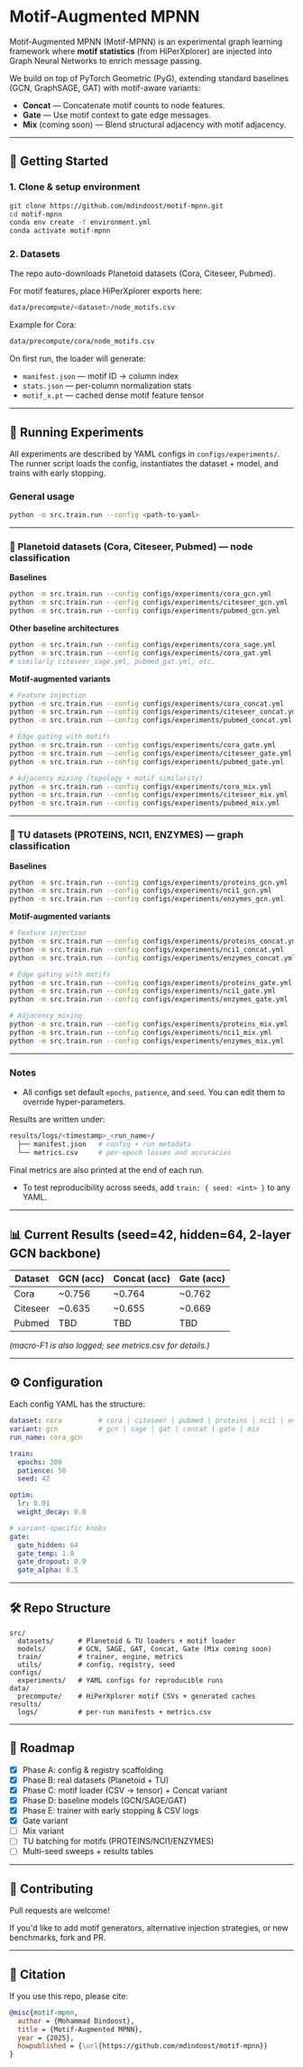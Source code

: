 # Motif-Augmented MPNN

Motif-Augmented MPNN (Motif-MPNN) is an experimental graph learning framework where **motif statistics** (from HiPerXplorer) are injected into Graph Neural Networks to enrich message passing.  

We build on top of PyTorch Geometric (PyG), extending standard baselines (GCN, GraphSAGE, GAT) with motif-aware variants:

- **Concat** — Concatenate motif counts to node features.  
- **Gate** — Use motif context to gate edge messages.  
- **Mix** (coming soon) — Blend structural adjacency with motif adjacency.  

---

## 🚀 Getting Started

### 1. Clone & setup environment
```bash
git clone https://github.com/mdindoost/motif-mpnn.git
cd motif-mpnn
conda env create -f environment.yml
conda activate motif-mpnn
```

### 2. Datasets
The repo auto-downloads Planetoid datasets (Cora, Citeseer, Pubmed).

For motif features, place HiPerXplorer exports here:
```bash
data/precompute/<dataset>/node_motifs.csv
```

Example for Cora:
```bash
data/precompute/cora/node_motifs.csv
```

On first run, the loader will generate:
- `manifest.json` — motif ID → column index
- `stats.json` — per-column normalization stats
- `motif_x.pt` — cached dense motif feature tensor

---

## 🧪 Running Experiments

All experiments are described by YAML configs in `configs/experiments/`.  
The runner script loads the config, instantiates the dataset + model, and trains with early stopping.  

### General usage
```bash
python -m src.train.run --config <path-to-yaml>
```

---

### 🔹 Planetoid datasets (Cora, Citeseer, Pubmed) — node classification

**Baselines**

```bash
python -m src.train.run --config configs/experiments/cora_gcn.yml
python -m src.train.run --config configs/experiments/citeseer_gcn.yml
python -m src.train.run --config configs/experiments/pubmed_gcn.yml
```

**Other baseline architectures**

```bash
python -m src.train.run --config configs/experiments/cora_sage.yml
python -m src.train.run --config configs/experiments/cora_gat.yml
# similarly citeseer_sage.yml, pubmed_gat.yml, etc.
```

**Motif-augmented variants**

```bash
# Feature injection
python -m src.train.run --config configs/experiments/cora_concat.yml
python -m src.train.run --config configs/experiments/citeseer_concat.yml
python -m src.train.run --config configs/experiments/pubmed_concat.yml

# Edge gating with motifs
python -m src.train.run --config configs/experiments/cora_gate.yml
python -m src.train.run --config configs/experiments/citeseer_gate.yml
python -m src.train.run --config configs/experiments/pubmed_gate.yml

# Adjacency mixing (topology + motif similarity)
python -m src.train.run --config configs/experiments/cora_mix.yml
python -m src.train.run --config configs/experiments/citeseer_mix.yml
python -m src.train.run --config configs/experiments/pubmed_mix.yml
```

---

### 🔹 TU datasets (PROTEINS, NCI1, ENZYMES) — graph classification

**Baselines**

```bash
python -m src.train.run --config configs/experiments/proteins_gcn.yml
python -m src.train.run --config configs/experiments/nci1_gcn.yml
python -m src.train.run --config configs/experiments/enzymes_gcn.yml
```

**Motif-augmented variants**

```bash
# Feature injection
python -m src.train.run --config configs/experiments/proteins_concat.yml
python -m src.train.run --config configs/experiments/nci1_concat.yml
python -m src.train.run --config configs/experiments/enzymes_concat.yml

# Edge gating with motifs
python -m src.train.run --config configs/experiments/proteins_gate.yml
python -m src.train.run --config configs/experiments/nci1_gate.yml
python -m src.train.run --config configs/experiments/enzymes_gate.yml

# Adjacency mixing
python -m src.train.run --config configs/experiments/proteins_mix.yml
python -m src.train.run --config configs/experiments/nci1_mix.yml
python -m src.train.run --config configs/experiments/enzymes_mix.yml
```

---

### Notes
* All configs set default `epochs`, `patience`, and `seed`. You can edit them to override hyper-parameters.


Results are written under:
```bash
results/logs/<timestamp>_<run_name>/
  ├── manifest.json   # config + run metadata
  └── metrics.csv     # per-epoch losses and accuracies
```

Final metrics are also printed at the end of each run.
* To test reproducibility across seeds, add `train: { seed: <int> }` to any YAML.

---

## 📊 Current Results (seed=42, hidden=64, 2-layer GCN backbone)

| Dataset   | GCN (acc) | Concat (acc) | Gate (acc) |
|-----------|-----------|--------------|------------|
| Cora      | ~0.756    | ~0.764       | ~0.762     |
| Citeseer  | ~0.635    | ~0.655       | ~0.669     |
| Pubmed    | TBD       | TBD          | TBD        |

*(macro-F1 is also logged; see metrics.csv for details.)*

---

## ⚙️ Configuration

Each config YAML has the structure:

```yaml
dataset: cora         # cora | citeseer | pubmed | proteins | nci1 | enzymes
variant: gcn          # gcn | sage | gat | concat | gate | mix
run_name: cora_gcn

train:
  epochs: 200
  patience: 50
  seed: 42

optim:
  lr: 0.01
  weight_decay: 0.0

# variant-specific knobs
gate:
  gate_hidden: 64
  gate_temp: 1.0
  gate_dropout: 0.0
  gate_alpha: 0.5
```

---

## 🛠 Repo Structure

```
src/
  datasets/      # Planetoid & TU loaders + motif loader
  models/        # GCN, SAGE, GAT, Concat, Gate (Mix coming soon)
  train/         # trainer, engine, metrics
  utils/         # config, registry, seed
configs/
  experiments/   # YAML configs for reproducible runs
data/
  precompute/    # HiPerXplorer motif CSVs + generated caches
results/
  logs/          # per-run manifests + metrics.csv
```

---

## 🔮 Roadmap

- [x] Phase A: config & registry scaffolding
- [x] Phase B: real datasets (Planetoid + TU)
- [x] Phase C: motif loader (CSV → tensor) + Concat variant
- [x] Phase D: baseline models (GCN/SAGE/GAT)
- [x] Phase E: trainer with early stopping & CSV logs
- [x] Gate variant
- [ ] Mix variant
- [ ] TU batching for motifs (PROTEINS/NCI1/ENZYMES)
- [ ] Multi-seed sweeps + results tables

---

## 🙌 Contributing

Pull requests are welcome!

If you'd like to add motif generators, alternative injection strategies, or new benchmarks, fork and PR.

---

## 📜 Citation

If you use this repo, please cite:

```bibtex
@misc{motif-mpnn,
  author = {Mohammad Dindoost},
  title = {Motif-Augmented MPNN},
  year = {2025},
  howpublished = {\url{https://github.com/mdindoost/motif-mpnn}}
}
```